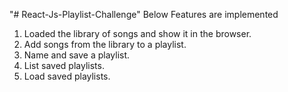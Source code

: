 "# React-Js-Playlist-Challenge" 
Below Features are implemented
1. Loaded the library of songs and show it in the browser.
2. Add songs from the library to a playlist.
3. Name and save a playlist.
4. List saved playlists.
5. Load saved playlists.
